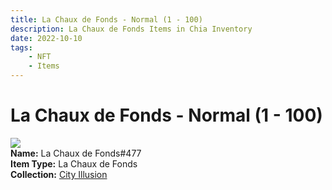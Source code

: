 ```yaml
---
title: La Chaux de Fonds - Normal (1 - 100)
description: La Chaux de Fonds Items in Chia Inventory
date: 2022-10-10
tags:
    - NFT
    - Items
---
```


# La Chaux de Fonds - Normal (1 - 100)
<div class="item_thumbnail">
<img loading="lazy" src="https://t2od3nojhncc4aqblqw35deshuscu76kdo52m25hu7jroqxisa.arweave.net/npw9tck7_RC4CAVwtvoySPSQqf8obu6Zrp6fTF0LokM"><br/>
<div><strong>Name:</strong> La Chaux de Fonds#477</div>
<div><strong>Item Type:</strong> La Chaux de Fonds</div>
<div><strong>Collection:</strong> <a href="https://www.spacescan.io/xch/nft/collection/col1lend2dcn558km4wcwta4xnkfv3xpcmlp9kyt0m909emvfxechlyqdl5ndg">City Illusion</a></div>
</div>

